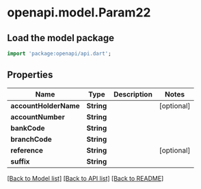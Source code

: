 # openapi.model.Param22

## Load the model package
```dart
import 'package:openapi/api.dart';
```

## Properties
Name | Type | Description | Notes
------------ | ------------- | ------------- | -------------
**accountHolderName** | **String** |  | [optional] 
**accountNumber** | **String** |  | 
**bankCode** | **String** |  | 
**branchCode** | **String** |  | 
**reference** | **String** |  | [optional] 
**suffix** | **String** |  | 

[[Back to Model list]](../README.md#documentation-for-models) [[Back to API list]](../README.md#documentation-for-api-endpoints) [[Back to README]](../README.md)


